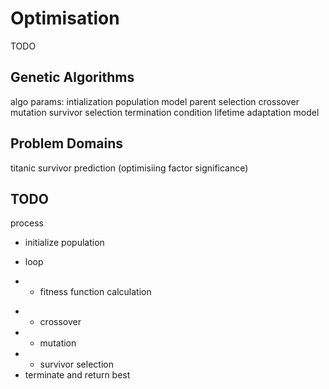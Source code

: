 # Optimisation
TODO

## Genetic Algorithms
algo params:
intialization
population model
parent selection
crossover
mutation
survivor selection
termination condition
lifetime adaptation model

## Problem Domains
titanic survivor prediction (optimisiing factor significance)

## TODO
process
+ initialize population
- loop
+ * fitness function calculation
- * crossover
- * mutation
- * survivor selection
- terminate and return best
